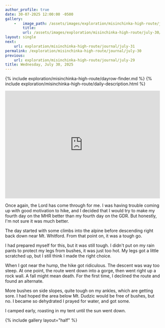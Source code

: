 ```yaml
---
author_profile: true
date: 30-07-2025 12:00:00 -0500
gallery: 
    -   image_path: /assets/images/exploration/misinchinka-high-route/july-30/small/9534.jpg
        title: 
        url: /assets/images/exploration/misinchinka-high-route/july-30/large/9534.jpg
layout: single
next:
    url: exploration/misinchinka-high-route/journal/july-31
permalink: /exploration/misinchinka-high-route/journal/july-30
previous:
    url: exploration/misinchinka-high-route/journal/july-29
title: Wednesday, July 30, 2025
---
```

{% include exploration/misinchinka-high-route/dayrow-finder.md %}
{% include exploration/misinchinka-high-route/daily-description.html %}

<iframe width="100%" height="350px" frameborder="0" allowfullscreen src="https://caltopo.com/m/3FTS4H0"></iframe>

Once again, the Lord has come through for me. I was having trouble coming up with good motivation to hike, and I decided that I would try to make my fourth day on the MHR better than my fourth day on the GDR. But honestly, I'm not sure it was much better.

The day started with some climbs into the alpine before descending right back down near Mt. Whitford. From that point on, it was a tough go.

I had prepared myself for this, but it was still tough. I didn't put on my rain pants to protect my legs from bushes, it was just too hot. My legs got a little scratched up, but I still think I made the right choice.

When I got near the hump, the hike got ridiculous. The descent was way too steep. At one point, the route went down into a gorge, then went right up a rock wall. A fall might mean death. For the first time, I declined the route and found an alternate.

More bushes on side slopes, quite tough on my ankles, which are getting sore. I had hoped the area below Mt. Dudzic would be free of bushes, but no. I became so dehydrated I prayed for water, and got some.

I camped early, roasting in my tent until the sun went down.

{% include gallery layout="half" %}